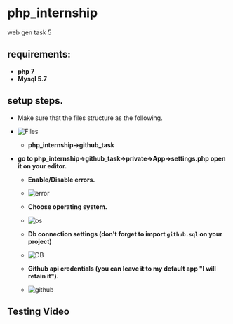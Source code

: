 # php_internship
web gen task 5 

## requirements:
  * **php 7**
  * **Mysql 5.7**
## setup steps.
 * Make sure that the files structure as the following.
  * ![Files](https://i.ibb.co/6Hbc8mn/file-structure.png)
    * **php_internship->github_task**
 
 * **go to php_internship->github_task->private->App->settings.php open it on your editor.**
   
   * **Enable/Disable errors.**
    * ![error](https://i.ibb.co/xX2Lkfg/error-handler.png)
   * **Choose operating system.**
    * ![os](https://i.ibb.co/6YmSgdW/OS.png)
   * **Db connection settings (don't forget to import ```github.sql``` on your project)**
    * ![DB](https://i.ibb.co/ZWzhPfQ/db-connection.png)
    
   * **Github api credentials (you can leave it to my default app "I will retain it").** 
    * ![github](https://i.ibb.co/2tsskQ6/github.png)
    
  
 

## Testing Video
